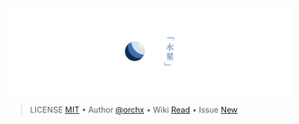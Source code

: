 ![Banner](./artwork/Banner.png)

> LICENSE [MIT](./LICENSE) • Author [@orchx](https://github.com/orchx) • Wiki
> [Read](https://github.com/theme-suisei/Suisei.vim/wiki) • Issue
> [New](https://github.com/theme-suisei/Suisei.vim/issues/new/choose)
